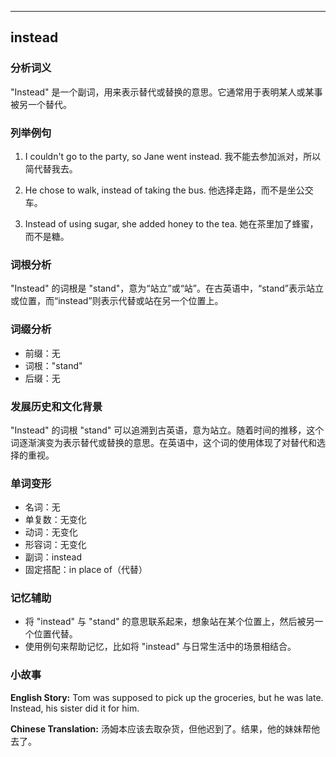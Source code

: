 
---------------
## instead
### 分析词义
"Instead" 是一个副词，用来表示替代或替换的意思。它通常用于表明某人或某事被另一个替代。

### 列举例句
1. I couldn't go to the party, so Jane went instead.
   我不能去参加派对，所以简代替我去。

2. He chose to walk, instead of taking the bus.
   他选择走路，而不是坐公交车。

3. Instead of using sugar, she added honey to the tea.
   她在茶里加了蜂蜜，而不是糖。

### 词根分析
"Instead" 的词根是 "stand"，意为“站立”或“站”。在古英语中，“stand”表示站立或位置，而“instead”则表示代替或站在另一个位置上。

### 词缀分析
- 前缀：无
- 词根："stand"
- 后缀：无

### 发展历史和文化背景
"Instead" 的词根 "stand" 可以追溯到古英语，意为站立。随着时间的推移，这个词逐渐演变为表示替代或替换的意思。在英语中，这个词的使用体现了对替代和选择的重视。

### 单词变形
- 名词：无
- 单复数：无变化
- 动词：无变化
- 形容词：无变化
- 副词：instead
- 固定搭配：in place of（代替）

### 记忆辅助
- 将 "instead" 与 "stand" 的意思联系起来，想象站在某个位置上，然后被另一个位置代替。
- 使用例句来帮助记忆，比如将 "instead" 与日常生活中的场景相结合。

### 小故事
**English Story:**
Tom was supposed to pick up the groceries, but he was late. Instead, his sister did it for him.

**Chinese Translation:**
汤姆本应该去取杂货，但他迟到了。结果，他的妹妹帮他去了。

